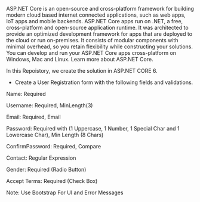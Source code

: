 ASP.NET Core is an open-source and cross-platform framework for building modern cloud based internet connected applications, such as web apps, IoT apps and mobile backends. ASP.NET Core apps run on .NET, a free, cross-platform and open-source application runtime. It was architected to provide an optimized development framework for apps that are deployed to the cloud or run on-premises. It consists of modular components with minimal overhead, so you retain flexibility while constructing your solutions. You can develop and run your ASP.NET Core apps cross-platform on Windows, Mac and Linux. Learn more about ASP.NET Core.


In this Repoistory, we create the solution in ASP.NET CORE 6.

- Create a User Registration form with the following fields and validations.

Name: Required

Username: Required, MinLength(3)

Email: Required, Email

Password: Required with (1 Uppercase, 1 Number, 1 Special Char and 1 Lowercase Char), Min Length (8 Chars)

ConfirmPassword: Required, Compare

Contact: Regular Expression

Gender: Required (Radio Button)

Accept Terms: Required (Check Box)

Note: Use Bootstrap For UI and Error Messages
